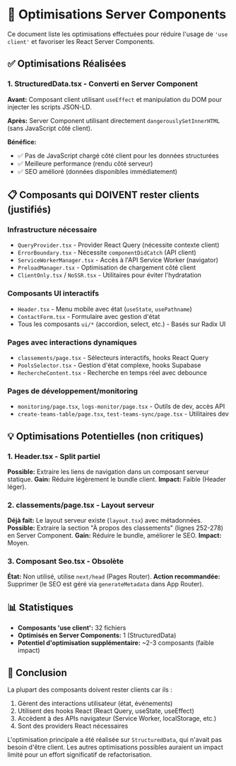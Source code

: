 # 🚀 Optimisations Server Components

Ce document liste les optimisations effectuées pour réduire l'usage de `'use client'` et favoriser les React Server Components.

## ✅ Optimisations Réalisées

### 1. **StructuredData.tsx** - Converti en Server Component

**Avant:** Composant client utilisant `useEffect` et manipulation du DOM pour injecter les scripts JSON-LD.

**Après:** Server Component utilisant directement `dangerouslySetInnerHTML` (sans JavaScript côté client).

**Bénéfice:**
- ✅ Pas de JavaScript chargé côté client pour les données structurées
- ✅ Meilleure performance (rendu côté serveur)
- ✅ SEO amélioré (données disponibles immédiatement)

## 📋 Composants qui DOIVENT rester clients (justifiés)

### Infrastructure nécessaire
- `QueryProvider.tsx` - Provider React Query (nécessite contexte client)
- `ErrorBoundary.tsx` - Nécessite `componentDidCatch` (API client)
- `ServiceWorkerManager.tsx` - Accès à l'API Service Worker (navigator)
- `PreloadManager.tsx` - Optimisation de chargement côté client
- `ClientOnly.tsx` / `NoSSR.tsx` - Utilitaires pour éviter l'hydratation

### Composants UI interactifs
- `Header.tsx` - Menu mobile avec état (`useState`, `usePathname`)
- `ContactForm.tsx` - Formulaire avec gestion d'état
- Tous les composants `ui/*` (accordion, select, etc.) - Basés sur Radix UI

### Pages avec interactions dynamiques
- `classements/page.tsx` - Sélecteurs interactifs, hooks React Query
- `PoolsSelector.tsx` - Gestion d'état complexe, hooks Supabase
- `RechercheContent.tsx` - Recherche en temps réel avec debounce

### Pages de développement/monitoring
- `monitoring/page.tsx`, `logs-monitor/page.tsx` - Outils de dev, accès API
- `create-teams-table/page.tsx`, `test-teams-sync/page.tsx` - Utilitaires dev

## 💡 Optimisations Potentielles (non critiques)

### 1. **Header.tsx** - Split partiel
**Possible:** Extraire les liens de navigation dans un composant serveur statique.
**Gain:** Réduire légèrement le bundle client.
**Impact:** Faible (Header léger).

### 2. **classements/page.tsx** - Layout serveur
**Déjà fait:** Le layout serveur existe (`layout.tsx`) avec métadonnées.
**Possible:** Extraire la section "À propos des classements" (lignes 252-278) en Server Component.
**Gain:** Réduire le bundle, améliorer le SEO.
**Impact:** Moyen.

### 3. **Composant Seo.tsx** - Obsolète
**État:** Non utilisé, utilise `next/head` (Pages Router).
**Action recommandée:** Supprimer (le SEO est géré via `generateMetadata` dans App Router).

## 📊 Statistiques

- **Composants 'use client':** 32 fichiers
- **Optimisés en Server Components:** 1 (StructuredData)
- **Potentiel d'optimisation supplémentaire:** ~2-3 composants (faible impact)

## 🎯 Conclusion

La plupart des composants doivent rester clients car ils :
1. Gèrent des interactions utilisateur (état, événements)
2. Utilisent des hooks React (React Query, useState, useEffect)
3. Accèdent à des APIs navigateur (Service Worker, localStorage, etc.)
4. Sont des providers React nécessaires

L'optimisation principale a été réalisée sur `StructuredData`, qui n'avait pas besoin d'être client. Les autres optimisations possibles auraient un impact limité pour un effort significatif de refactorisation.
